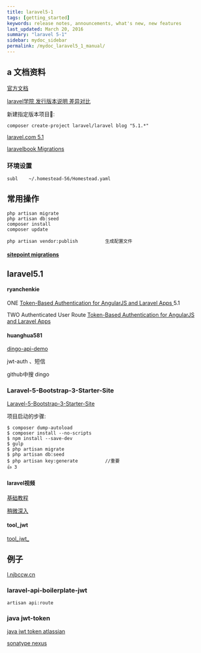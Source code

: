 ```yaml
---
title: laravel5-1
tags: [getting_started]
keywords: release notes, announcements, what's new, new features
last_updated: March 20, 2016
summary: "laravel 5-1"
sidebar: mydoc_sidebar
permalink: /mydoc_laravel5_1_manual/
---
```



## a 文档资料

[官方文档](https://laravel.com/docs/5.1)

[laravel学院 发行版本说明 差异对比](http://laravelacademy.org/post/9.html)

新建指定版本项目:

	composer create-project laravel/laravel blog "5.1.*"

[laravel.com 5.1](https://laravel.com/docs/5.1/seeding)

[laravelbook Migrations](http://laravelbook.com/laravel-migrations-managing-databases/)

### 环境设置

	subl 	~/.homestead-56/Homestead.yaml

## 常用操作

	php artisan migrate
	php artisan db:seed
	composer install
	composer update

	php artisan vendor:publish			生成配置文件

####  [sitepoint migrations](http://www.sitepoint.com/laravel-migrations/)

## laravel5.1



#### ryanchenkie

ONE [Token-Based Authentication for AngularJS and Laravel Apps ](https://scotch.io/tutorials/token-based-authentication-for-angularjs-and-laravel-apps) 5.1

TWO Authenticated User Route [Token-Based Authentication for AngularJS and Laravel Apps](http://ryanchenkie.com/token-based-authentication-for-angularjs-and-laravel-apps/)

#### huanghua581

[dingo-api-demo](https://github.com/huanghua581/dingo-api-demo)

jwt-auth 、短信

github中搜 dingo

### Laravel-5-Bootstrap-3-Starter-Site
[Laravel-5-Bootstrap-3-Starter-Site](https://github.com/mrakodol/Laravel-5-Bootstrap-3-Starter-Site/issues/205)

项目启动的步骤:

	$ composer dump-autoload
	$ composer install --no-scripts
	$ npm install --save-dev
	$ gulp
	$ php artisan migrate
	$ php artisan db:seed
	$ php artisan key:generate			//重要
	👍 3  
	
#### laravel视频

[基础教程](https://laravist.com/series/laravel-5-basic)

[稍微深入](https://laravist.com/series/dive-a-little-deep-into-laravel-5)

#### tool_jwt

[tool_jwt_](http://kjur.github.io/jsjws/tool_jwt.html)

## 例子

[l.njbccw.cn](http://l.njbccw.cn/tasks)

### laravel-api-boilerplate-jwt

    artisan api:route
    
### java jwt-token

   [java jwt token atlassian](https://developer.atlassian.com/static/connect/docs/latest/concepts/understanding-jwt.html)
   
[sonatype nexus](https://books.sonatype.com/nexus-book/reference/running.html)   